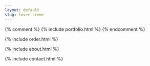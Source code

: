 ```yaml
---
layout: default
slug: tover-creme
---
```

{% comment %}
{% include portfolio.html %}
{% endcomment %}

{% include order.html %}

{% include about.html %}

{% include contact.html %}
